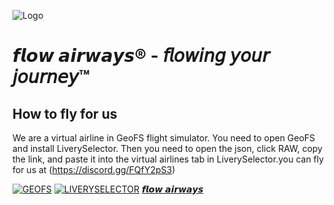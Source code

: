 
![Logo](https://cdn.discordapp.com/attachments/1327824841142698054/1359913650474713088/fxw_tranpar_logo_1.png?ex=67f935c8&is=67f7e448&hm=fd8f30cf3b1fdabce934f9aa6a3b57f67191535b5e3a40517c48020222b5a5dc&)


# 𝙛𝙡𝙤𝙬 𝙖𝙞𝙧𝙬𝙖𝙮𝙨®️ -  𝘧𝘭𝘰𝘸𝘪𝘯𝘨 𝘺𝘰𝘶𝘳 𝘫𝘰𝘶𝘳𝘯𝘦𝘺™️






## How to fly for us

We are a virtual airline in GeoFS flight simulator. You need to open GeoFS and install LiverySelector. Then you need to open the json, click RAW, copy the link, and paste it into the virtual airlines tab in LiverySelector.you can fly for us at (https://discord.gg/FQfY2pS3)

[![GEOFS](https://img.shields.io/badge/Open-Link?style=plastic&label=GeoFS&labelColor=%235c7673&color=%23000000
)](https://www.geo-fs.com/geofs.php)
[![LIVERYSELECTOR](https://img.shields.io/badge/Download-Link?style=plastic&label=LiverySelector&labelColor=%231c8e7f&color=%23000000)](https://github.com/kolos26/GEOFS-LiverySelector/tree/main)
[𝙛𝙡𝙤𝙬 𝙖𝙞𝙧𝙬𝙖𝙮𝙨](https://img.shields.io/badge/%F0%9D%99%9B%F0%9D%99%A1%F0%9D%99%A4%F0%9D%99%AC%20%F0%9D%99%96%F0%9D%99%9E%F0%9D%99%A7%F0%9D%99%AC%F0%9D%99%96%F0%9D%99%AE%F0%9D%99%A8-brown?style=plastic&labelColor=%231622d0&color=%2351b7e4&link=https%3A%2F%2Fdiscord.gg%2FFQfY2pS3)
